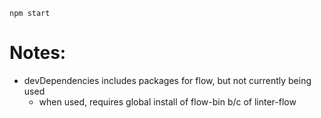 ```
npm start
```

# Notes:
- devDependencies includes packages for flow, but not currently being used
    - when used, requires global install of flow-bin b/c of linter-flow
